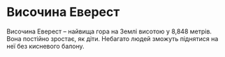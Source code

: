 # Височина Еверест

Височина Еверест – найвища гора на Землі висотою у 8,848 метрів. Вона постійно
зростає, як діти. Небагато людей зможуть піднятися на неї без кисневого балону.
